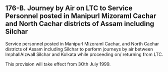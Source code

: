 ## 176-B. Journey by Air on LTC to Service Personnel posted in Manipurl Mizoraml Cachar and North Cachar districts of Assam including Silchar

Service personnel posted in Manipurl Mizoraml Cachar, and North Cachar districts of Assam including Silchar to perform journeys by air between ImphallAizwall Silchar and Kolkata while proceeding on/ returning from LTC.

This provision will take effect from 3Oth July 1999.
